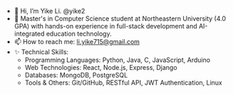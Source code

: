 - 👋 Hi, I’m Yike Li. @yike2
- 🌱 Master's in Computer Science student at Northeastern University (4.0 GPA) with hands-on experience in full-stack development and AI-integrated education technology.
- 📫 How to reach me: li.yike715@gmail.com
- ✨ Technical Skills:
  - Programming Languages: Python, Java, C, JavaScript, Arduino
  - Web Technologies: React, Node.js, Express, Django
  - Databases: MongoDB, PostgreSQL
  - Tools & Others: Git/GitHub, RESTful API, JWT Authentication, Linux

<!---
yike2/yike2 is a ✨ special ✨ repository because its `README.md` (this file) appears on your GitHub profile.
You can click the Preview link to take a look at your changes.
--->
